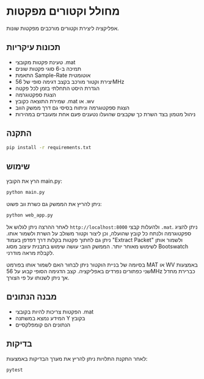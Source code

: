 # מחולל וקטורים מפקטות

אפליקציה ליצירת וקטורים מורכבים מפקטות שונות.

## תכונות עיקריות
- טעינת פקטות מקובצי .mat
- תמיכה ב-6 סוגי פקטות שונים
- התאמת Sample-Rate אוטומטית
- יצירת וקטור מורכב בקצב דגימה סופי של 56MHz
- הגדרת היסט התחלתי בזמן לכל פקטה
- הצגת ספקטוגרמה
- שמירת התוצאה כקובץ .mat או .wv
- הצגת ספקטוגרמה וניתוח בסיסי גם דרך ממשק הווב
- ניהול מטמון בצד השרת כך שקבצים שהועלו נטענים פעם אחת ומעובדים במהירות

## התקנה
```bash
pip install -r requirements.txt
```

## שימוש
הרץ את הקובץ main.py:
```bash
python main.py
```

ניתן להריץ את הממשק גם כשרת ווב פשוט:
```bash
python web_app.py
```
לאחר ההרצה ניתן לגלוש אל `http://localhost:8000` ולהעלות קבצי `.mat`.
ניתן להציג ספקטוגרמה ולנתח כל קובץ שהועלה,
וכן ליצור וקטור משולב על השרת ולשמור אותו.
ניתן גם לחתוך פקטות בקלות דרך דפדפן בעמוד "Extract Packet" ולשמור אותן
לשימוש מאוחר יותר.
הממשק הוובי עושה שימוש בתבנית עיצוב מסוג Bootswatch לקבלת מראה מודרני.

בסיומה של בניית הוקטור ניתן לבחור האם לשמור אותו בפורמט MAT או WV באמצעות שני כפתורים נפרדים באפליקציה.
קצב הדגימה הסופי קבוע על 56MHz כברירת מחדל אך ניתן לשנותו על פי הצורך.

## מבנה הנתונים
- הפקטות צריכות להיות בקובצי .mat
- המידע נמצא במשתנה Y בקובץ
- הנתונים הם קומפלקסיים

## בדיקות
לאחר התקנת התלויות ניתן להריץ את מערך הבדיקות באמצעות:
```bash
pytest
```
